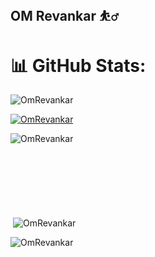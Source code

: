 ## OM Revankar ⛹️‍♂️

# 📊 GitHub Stats:
<!--
![](https://github-readme-stats.vercel.app/api?username=OmRevankar&theme=transparent&hide_border=false&include_all_commits=true&count_private=true)<br/>
![](https://github-readme-streak-stats.herokuapp.com/?user=OmRevankar&theme=transparent&hide_border=false)<br/>
![](https://github-readme-stats.vercel.app/api/top-langs/?username=OmRevankar&theme=transparent&hide_border=false&include_all_commits=true&count_private=true&layout=compact)-->

<p align="left"> <img src="https://komarev.com/ghpvc/?username=OmRevankar&label=Profile%20views&color=0e75b6&style=flat" alt="OmRevankar" /> </p>

<p align="left"> <a href="https://github.com/ryo-ma/github-profile-trophy"><img src="https://github-profile-trophy.vercel.app/?username=OmRevankar" alt="OmRevankar" /></a> </p>

<p><img align="left" src="https://github-readme-stats.vercel.app/api/top-langs?username=OmRevankar&show_icons=true&locale=en&layout=compact" alt="OmRevankar" /></p>
<br><br><br><br><br><br><br>
<p>&nbsp;<img align="center" src="https://github-readme-stats.vercel.app/api?username=OmRevankar&show_icons=true&locale=en" alt="OmRevankar" /></p>

<p><img align="center" src="https://github-readme-streak-stats.herokuapp.com/?user=OmRevankar&" alt="OmRevankar" /></p>


<!--
**OmRevankar/OmRevankar** is a ✨ _special_ ✨ repository because its `README.md` (this file) appears on your GitHub profile.

Here are some ideas to get you started:

- 🔭 I’m currently working on ...
- 🌱 I’m currently learning ...
- 👯 I’m looking to collaborate on ...
- 🤔 I’m looking for help with ...
- 💬 Ask me about ...
- 📫 How to reach me: ...
- 😄 Pronouns: ...
- ⚡ Fun fact: ...
-->
